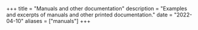 +++
title = "Manuals and other documentation"
description = "Examples and excerpts of manuals and other printed documentation."
date = "2022-04-10"
aliases = ["manuals"]
+++


